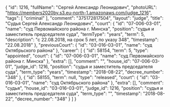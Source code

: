 {
    "id": 1216,
    "fullName": "Сергей Александр Леонидович",
    "photoURL": "https://members2020by.s3.eu-north-1.amazonaws.com/judge_1216",
    "tags": [
        "criminal"
    ],
    "comment": "375172817504",
    "layout": "judge",
    "title": "Судья Сергей Александр Леонидович",
    "court": {
        "id": "07-006-03-01",
        "name": "суд Первомайского района г. Минска",
        "position": "судья и заместитель председателя суда",
        "termType": "years",
        "term": 5,
        "description": "c 22.08.2018, на срок 5 лет, по указу 348",
        "timestamp": "22.08.2018"
    },
    "previousCourt": {
        "id": "03-016-03-01",
        "name": "суд Октябрьского района"
    },
    "career": [
        {
            "id": 58154,
            "term": 5,
            "type": "appointed",
            "court": {
                "id": "07-006-03-01",
                "name": "суд Первомайского района г. Минска"
            },
            "extra": [],
            "comment": "",
            "house_id": "07-006-03-01",
            "judge_id": 1216,
            "position": "судья и заместитель председателя суда",
            "term_type": "years",
            "timestamp": "2018-08-22",
            "decree_number": "348"
        },
        {
            "id": 58155,
            "term": null,
            "type": "released",
            "court": {
                "id": "03-016-03-01",
                "name": "суд Октябрьского района"
            },
            "extra": [],
            "comment": "судья",
            "house_id": "03-016-03-01",
            "judge_id": 1216,
            "position": "судья и заместитель председателя суда",
            "term_type": "",
            "timestamp": "2018-08-22",
            "decree_number": "348"
        }
    ]
}